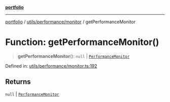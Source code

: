 [**portfolio**](../../../../README.md)

***

[portfolio](../../../../modules.md) / [utils/performance/monitor](../README.md) / getPerformanceMonitor

# Function: getPerformanceMonitor()

> **getPerformanceMonitor**(): `null` \| [`PerformanceMonitor`](../classes/PerformanceMonitor.md)

Defined in: [utils/performance/monitor.ts:192](https://github.com/tnorlund/Portfolio/blob/4f706d28b2c6df82048680fc1e666622ac70c777/portfolio/utils/performance/monitor.ts#L192)

## Returns

`null` \| [`PerformanceMonitor`](../classes/PerformanceMonitor.md)
